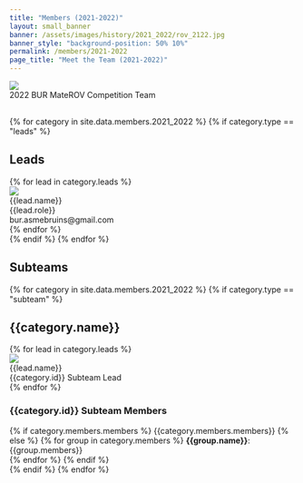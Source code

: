 ```yaml
---
title: "Members (2021-2022)"
layout: small_banner
banner: /assets/images/history/2021_2022/rov_2122.jpg
banner_style: "background-position: 50% 10%"
permalink: /members/2021-2022
page_title: "Meet the Team (2021-2022)"
---
```


<div class="bur-text-container" style="margin-bottom:30px;">
    <div class="row bur-subteam-row">
        <div class="col-sm-8" style="display:block;margin:auto;">
            <img class="bur-photo home-photo" src="{{site.base_url}}/assets/images/history/2021_2022/bur_comp_2022.jpg">
            <div class="bur-caption">2022 BUR MateROV Competition Team</div>
        </div>
    </div>
</div>

<div class="bur-wide-container bur-members" markdown="0">
  <section>
    {% for category in site.data.members.2021_2022 %}
        {% if category.type == "leads" %}
        <div class="row bur-subteam-row justify-content-center align-items-center">
            <h1>Leads</h1>
            {% for lead in category.leads %}
            <div class="col bur-profile">
                <img class="bur-lead-image" src="{{site.base_url}}/{% if lead.photo %}{{lead.photo}}{% else %}assets/images/members/blank_profile.jpg{% endif %}">
                <div class="bur-lead-description">
                <div class="bur-lead-name">{{lead.name}}</div>
                <div class="bur-profile-role">{{lead.role}}</div>
                <div>bur.asmebruins@gmail.com</div>
                </div>
            </div>
            {% endfor %}
        </div>
        {% endif %}
    {% endfor %}
  </section>

  <section>
    <div class="row bur-subteam-row">
        <h1>Subteams</h1>
    </div>
    {% for category in site.data.members.2021_2022 %}
        {% if category.type == "subteam" %}
        <div class="row bur-subteam-row">
            <h2>{{category.name}}</h2>
            <div class="row">
                {% for lead in category.leads %}
                <div class="col-xl-4 bur-profile">
                    <img class="bur-profile-image" src="{{site.base_url}}/{% if lead.photo %}{{lead.photo}}{% else %}assets/images/members/blank_profile.jpg{% endif %}">
                    <div class="bur-lead-description">
                        <div class="bur-subteam-lead-name">{{lead.name}}</div>
                        <div class="bur-profile-role">{{category.id}} Subteam Lead</div>
                    </div>      
                </div>
                {% endfor %}
                <div class="col">
                    <h3>{{category.id}} Subteam Members</h3>
                    <div class="bur-subteam-members">
                        {% if category.members.members %}
                            {{category.members.members}}
                        {% else %}
                            {% for group in category.members %}
                                <b>{{group.name}}</b>: {{group.members}}<br/>
                            {% endfor %}                
                        {% endif %}
                    </div>
                </div>
            </div>
        </div>
        {% endif %}
    {% endfor %}
  </section>

</div>
